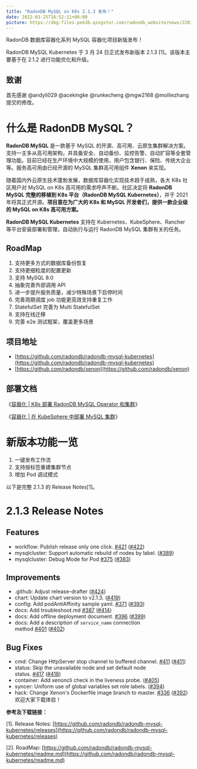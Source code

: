 ```yaml
---
title: "RadonDB MySQL on K8s 2.1.3 发布！"
date: 2022-03-25T16:52:11+08:00
picture: https://dbg-files.pek3b.qingstor.com/radondb_website/news/220325_RadonDB%20MySQL%20on%20K8s%202.1.3%20%E5%8F%91%E5%B8%83%EF%BC%81/RadonDB%20PostgreSQL%20on%20K8s%202.1.0%20%E5%8F%91%E5%B8%83%EF%BC%81.png
---
```

RadonDB 数据库容器化系列 MySQL 容器化项目新版发布！
<!--more-->
RadonDB MySQL Kubernetes 于 3 月 24 日正式发布新版本 2.1.3 [1]。该版本主要基于在 2.1.2 进行功能优化和升级。

## 致谢

首先感谢 @andyli029 @acekingke @runkecheng @mgw2168 @molliezhang 提交的修改。

# 什么是 RadonDB MySQL？

**RadonDB MySQL** 是一款基于 MySQL 的开源、高可用、云原生集群解决方案。支持一主多从高可用架构，并具备安全、自动备份、监控告警、自动扩容等全套管理功能。目前已经在生产环境中大规模的使用，用户包含银行、保险、传统大企业等。服务高可用由已经开源的 MySQL 集群高可用组件 **Xenon** 来实现。

随着国内外云原生技术蓬勃发展，数据库容器化实现技术趋于成熟，各大 K8s 社区用户对 MySQL on K8s 高可用的需求呼声不断。社区决定将 **RadonDB MySQL 完整的移植到 K8s 平台（RadonDB MySQL Kubernetes）**，并于 2021 年将其正式开源。**项目意在为广大的 K8s 和 MySQL 开发者们，提供一款企业级的 MySQL on K8s 高可用方案。**

**RadonDB MySQL Kubernetes** 支持在 Kubernetes、KubeSphere、Rancher 等平台安装部署和管理，自动执行与运行 RadonDB MySQL 集群有关的任务。

## RoadMap

1. 支持更多方式的数据库备份恢复
2. 支持更细粒度的配置更新
3. 支持 MySQL 8.0
4. 抽象完善外部调用 API
5. 进一步提升服务质量，减少特殊场景下启停时间
6. 完善周期调度 job 功能更高效支持重复工作
7. StatefulSet 完善为 Multi StatefulSet
8. 支持在线迁移
9. 完善 e2e 测试框架，覆盖更多场景
## 项目地址

* [https://github.com/radondb/radondb-mysql-kubernetes](https://github.com/radondb/radondb-mysql-kubernetes)
* [https://github.com/radondb/xenon](https://github.com/radondb/xenon)

## 部署文档

《[容器化 | K8s 部署 RadonDB MySQL Operator 和集群](https://radondb.com/posts/220324_%E5%AE%B9%E5%99%A8%E5%8C%96-_-%E5%9C%A8-k8s-%E4%B8%8A%E9%83%A8%E7%BD%B2-radondb-mysql-operator-%E5%92%8C%E9%9B%86%E7%BE%A4/)》

《[容器化 | 在 KubeSphere 中部署 MySQL 集群](https://radondb.com/posts/220224_%E5%AE%B9%E5%99%A8%E5%8C%96-_-%E5%9C%A8-kubesphere-%E4%B8%AD%E9%83%A8%E7%BD%B2-mysql-%E9%9B%86%E7%BE%A4/)》

# 新版本功能一览

1. 一键发布工作流
2. 支持按标签重建集群节点
3. 增加 Pod 调试模式

以下是完整 2.1.3 的 Release Notes[1]。

# 2.1.3 Release Notes

## Features

* workflow: Publish release only one click. [#](https://github.com/radondb/radondb-mysql-kubernetes/issues/421)[42](https://github.com/radondb/radondb-mysql-kubernetes/issues/421)[1](https://github.com/radondb/radondb-mysql-kubernetes/issues/421) ([#42](https://github.com/radondb/radondb-mysql-kubernetes/pull/422)[2](https://github.com/radondb/radondb-mysql-kubernetes/pull/422))
* mysqlcluster: Support automatic rebuild of nodes by label. ([#389](https://github.com/radondb/radondb-mysql-kubernetes/pull/389))
* mysqlcluster: Debug Mode for Pod [#](https://github.com/radondb/radondb-mysql-kubernetes/issues/375)[37](https://github.com/radondb/radondb-mysql-kubernetes/issues/375)[5](https://github.com/radondb/radondb-mysql-kubernetes/issues/375) ([#383](https://github.com/radondb/radondb-mysql-kubernetes/pull/383))

## Improvements

* .github: Adjust release-drafter ([#424](https://github.com/radondb/radondb-mysql-kubernetes/pull/424))
* chart: Update chart version to v2.1.3. ([#419](https://github.com/radondb/radondb-mysql-kubernetes/pull/419))
* config: Add podAntiAffinity sample yaml. [#371](https://github.com/radondb/radondb-mysql-kubernetes/issues/371) ([#393](https://github.com/radondb/radondb-mysql-kubernetes/pull/393))
* docs: Add troubleshoot.md [#387](https://github.com/radondb/radondb-mysql-kubernetes/issues/387) ([#414](https://github.com/radondb/radondb-mysql-kubernetes/pull/414))
* docs: Add offline deployment document. [#396](https://github.com/radondb/radondb-mysql-kubernetes/issues/396) ([#399](https://github.com/radondb/radondb-mysql-kubernetes/pull/399))
* docs: Add a description of `service_name` connection method [#401](https://github.com/radondb/radondb-mysql-kubernetes/issues/401) ([#402](https://github.com/radondb/radondb-mysql-kubernetes/pull/402))

## Bug Fixes

* cmd: Change HttpServer stop channel to buffered channel. [#411](https://github.com/radondb/radondb-mysql-kubernetes/pull/411) ([#411](https://github.com/radondb/radondb-mysql-kubernetes/pull/411))
* status: Skip the unavailable node and set default node status. [#417](https://github.com/radondb/radondb-mysql-kubernetes/issues/417) ([#418](https://github.com/radondb/radondb-mysql-kubernetes/pull/418))
* container: Add xenoncli check in the liveness probe. ([#405](https://github.com/radondb/radondb-mysql-kubernetes/pull/405))
* syncer: Uniform use of global variables set role labels. ([#394](https://github.com/radondb/radondb-mysql-kubernetes/pull/394))
* hack: Change Xenon's Dockerfile image branch to master. [#336](https://github.com/radondb/radondb-mysql-kubernetes/issues/336) ([#392](https://github.com/radondb/radondb-mysql-kubernetes/pull/392))
欢迎大家下载体验！


**参考及下载链接：**

[1]. Release Notes: [https://github.com/radondb/radondb-mysql-kubernetes/releases](https://github.com/radondb/radondb-mysql-kubernetes/releases)

[2]. RoadMap: [https://github.com/radondb/radondb-mysql-kubernetes/readme.md](https://github.com/radondb/radondb-mysql-kubernetes/readme.md)



